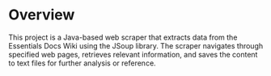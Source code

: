 # Overview 
This project is a Java-based web scraper that extracts data from the Essentials Docs Wiki using the JSoup library. The scraper navigates through specified web pages, retrieves relevant information, and saves the content to text files for further analysis or reference.
